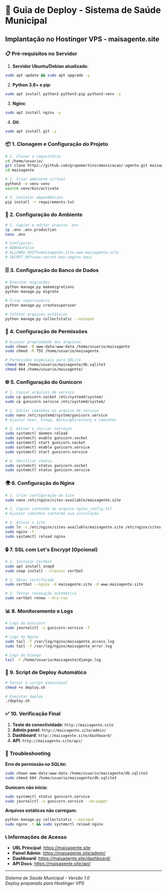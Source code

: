 # 🚀 Guia de Deploy - Sistema de Saúde Municipal
## Implantação no Hostinger VPS - maisagente.site

### 📋 Pré-requisitos no Servidor

1. **Servidor Ubuntu/Debian atualizado**:
```bash
sudo apt update && sudo apt upgrade -y
```

2. **Python 3.8+ e pip**:
```bash
sudo apt install python3 python3-pip python3-venv -y
```

3. **Nginx**:
```bash
sudo apt install nginx -y
```

4. **Git**:
```bash
sudo apt install git -y
```

### 📦 1. Clonagem e Configuração do Projeto

```bash
# 1. Clonar o repositório
cd /home/usuario/
git clone https://github.com/grupomartinscomunicacao/-agente.git maisagente
cd maisagente

# 2. Criar ambiente virtual
python3 -m venv venv
source venv/bin/activate

# 3. Instalar dependências
pip install -r requirements.txt
```

### 🔧 2. Configuração do Ambiente

```bash
# 1. Copiar e editar arquivo .env
cp .env .env.production
nano .env

# Configurar:
# DEBUG=False
# ALLOWED_HOSTS=maisagente.site,www.maisagente.site
# SECRET_KEY=seu-secret-key-seguro-aqui
```

### 🗄️ 3. Configuração do Banco de Dados

```bash
# Executar migrações
python manage.py makemigrations
python manage.py migrate

# Criar superusuário
python manage.py createsuperuser

# Coletar arquivos estáticos
python manage.py collectstatic --noinput
```

### 🔐 4. Configuração de Permissões

```bash
# Ajustar propriedade dos arquivos
sudo chown -R www-data:www-data /home/usuario/maisagente
sudo chmod -R 755 /home/usuario/maisagente

# Permissões especiais para SQLite
chmod 664 /home/usuario/maisagente/db.sqlite3
chmod 664 /home/usuario/maisagente/
```

### 🌐 5. Configuração do Gunicorn

```bash
# 1. Copiar arquivos de serviço
sudo cp gunicorn.socket /etc/systemd/system/
sudo cp gunicorn.service /etc/systemd/system/

# 2. Editar caminhos no arquivo de serviço
sudo nano /etc/systemd/system/gunicorn.service
# Ajustar User, Group, WorkingDirectory e caminhos

# 3. Ativar e iniciar serviços
sudo systemctl daemon-reload
sudo systemctl enable gunicorn.socket
sudo systemctl start gunicorn.socket
sudo systemctl enable gunicorn.service
sudo systemctl start gunicorn.service

# 4. Verificar status
sudo systemctl status gunicorn.socket
sudo systemctl status gunicorn.service
```

### 🌍 6. Configuração do Nginx

```bash
# 1. Criar configuração do site
sudo nano /etc/nginx/sites-available/maisagente.site

# 2. Copiar conteúdo do arquivo nginx_config.txt
# Ajustar caminhos conforme sua instalação

# 3. Ativar o site
sudo ln -s /etc/nginx/sites-available/maisagente.site /etc/nginx/sites-enabled/
sudo nginx -t
sudo systemctl reload nginx
```

### 🔒 7. SSL com Let's Encrypt (Opcional)

```bash
# 1. Instalar Certbot
sudo apt install snapd
sudo snap install --classic certbot

# 2. Obter certificado
sudo certbot --nginx -d maisagente.site -d www.maisagente.site

# 3. Testar renovação automática
sudo certbot renew --dry-run
```

### 📊 8. Monitoramento e Logs

```bash
# Logs do Gunicorn
sudo journalctl -u gunicorn.service -f

# Logs do Nginx
sudo tail -f /var/log/nginx/maisagente_access.log
sudo tail -f /var/log/nginx/maisagente_error.log

# Logs do Django
tail -f /home/usuario/maisagente/django.log
```

### 🔄 9. Script de Deploy Automático

```bash
# Tornar o script executável
chmod +x deploy.sh

# Executar deploy
./deploy.sh
```

### ✅ 10. Verificação Final

1. **Teste de conectividade**: `http://maisagente.site`
2. **Admin panel**: `http://maisagente.site/admin/`
3. **Dashboard**: `http://maisagente.site/dashboard/`
4. **API**: `http://maisagente.site/api/`

### 🚨 Troubleshooting

**Erro de permissão no SQLite:**
```bash
sudo chown www-data:www-data /home/usuario/maisagente/db.sqlite3
sudo chmod 664 /home/usuario/maisagente/db.sqlite3
```

**Gunicorn não inicia:**
```bash
sudo systemctl status gunicorn.service
sudo journalctl -u gunicorn.service --no-pager
```

**Arquivos estáticos não carregam:**
```bash
python manage.py collectstatic --noinput
sudo nginx -t && sudo systemctl reload nginx
```

### 📞 Informações de Acesso

- **URL Principal**: https://maisagente.site
- **Painel Admin**: https://maisagente.site/admin/
- **Dashboard**: https://maisagente.site/dashboard/
- **API Docs**: https://maisagente.site/api/

---

*Sistema de Saúde Municipal - Versão 1.0*  
*Deploy preparado para Hostinger VPS*